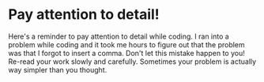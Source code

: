 # Pay attention to detail!

Here's a reminder to pay attention to detail while coding. I ran into a problem while coding and it took me hours to figure out that the problem was that I forgot to insert a comma. Don't let this mistake happen to you! Re-read your work slowly and carefully. Sometimes your problem is actually way simpler than you thought.